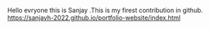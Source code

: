 Hello evryone this is Sanjay .This is my firest contribution in github.
https://sanjayh-2022.github.io/portfolio-website/index.html
